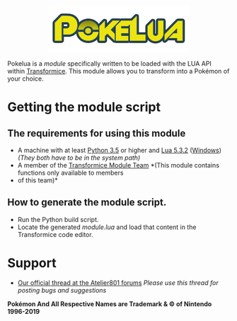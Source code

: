 <div style="text-align:center"><img src ="https://github.com/Jordy19/pokelua/blob/develop/logo.png?raw=true" /></div>

Pokelua is a *module* specifically written to be loaded with the LUA API within [Transformice](http://transformice.com).
This module allows you to transform into a Pokémon of your choice.

# Getting the module script

## The requirements for using this module
- A machine with at least [Python 3.5](https://www.python.org/downloads/) or higher and [Lua 5.3.2](https://www.lua.org/download.html) ([Windows](http://luabinaries.sourceforge.net/download.html)) *(They both have to be in the system path)*
- A member of the [Transformice Module Team](http://atelier801.com/topic?f=5&t=691642&p=1) *(This module contains functions only available to members
- of this team)*

## How to generate the module script.
- Run the Python build script.
- Locate the generated *module.lua* and load that content in the Transformice code editor.

# Support

- [Our official thread at the Atelier801 forums](http://atelier801.com/topic?f=6&t=838708&p=1) *Please use this thread for posting bugs and suggestions*

**Pokémon And All Respective Names are Trademark & © of Nintendo 1996-2019**